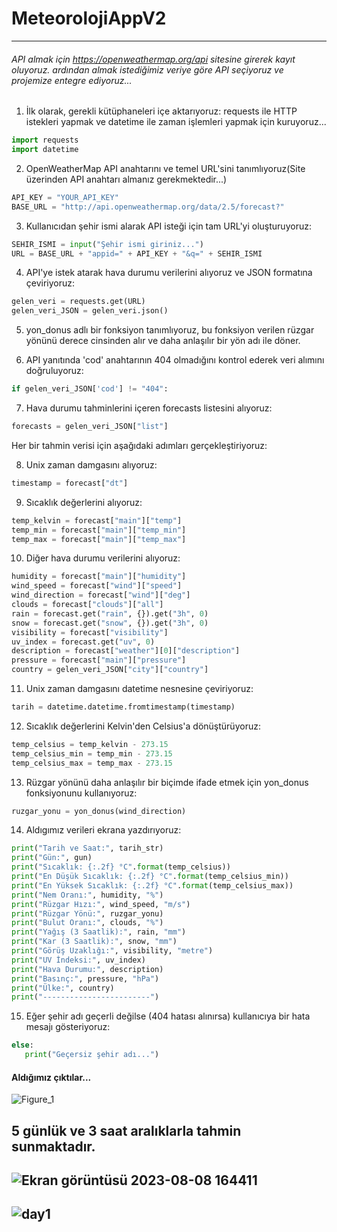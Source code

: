 # MeteorolojiAppV2 
--------------------------------------------------------------------------------------------------------------------------------


###### API almak için https://openweathermap.org/api sitesine girerek kayıt oluyoruz. ardından almak istediğimiz veriye göre API seçiyoruz ve projemize entegre ediyoruz...


1. İlk olarak, gerekli kütüphaneleri içe aktarıyoruz: requests ile HTTP istekleri yapmak ve datetime ile zaman işlemleri yapmak için kuruyoruz...
```python
import requests
import datetime
```
2. OpenWeatherMap API anahtarını ve temel URL'sini tanımlıyoruz(Site üzerinden API anahtarı almanız gerekmektedir...)
```python
API_KEY = "YOUR_API_KEY"
BASE_URL = "http://api.openweathermap.org/data/2.5/forecast?"
```
3. Kullanıcıdan şehir ismi alarak API isteği için tam URL'yi oluşturuyoruz:
```python
SEHIR_ISMI = input("Şehir ismi giriniz...")
URL = BASE_URL + "appid=" + API_KEY + "&q=" + SEHIR_ISMI
```
4. API'ye istek atarak hava durumu verilerini alıyoruz ve JSON formatına çeviriyoruz:
```python
gelen_veri = requests.get(URL) 
gelen_veri_JSON = gelen_veri.json()
```
5. yon_donus adlı bir fonksiyon tanımlıyoruz, bu fonksiyon verilen rüzgar yönünü derece cinsinden alır ve daha anlaşılır bir yön adı ile döner.


6. API yanıtında 'cod' anahtarının 404 olmadığını kontrol ederek veri alımını doğruluyoruz:
```python
if gelen_veri_JSON['cod'] != "404":
```
7. Hava durumu tahminlerini içeren forecasts listesini alıyoruz:
```python
forecasts = gelen_veri_JSON["list"]
```
Her bir tahmin verisi için aşağıdaki adımları gerçekleştiriyoruz:


8. Unix zaman damgasını alıyoruz:
```python
timestamp = forecast["dt"]
```

9. Sıcaklık değerlerini alıyoruz:
```python
temp_kelvin = forecast["main"]["temp"]
temp_min = forecast["main"]["temp_min"]
temp_max = forecast["main"]["temp_max"]
```
10. Diğer hava durumu verilerini alıyoruz:
```python
humidity = forecast["main"]["humidity"]
wind_speed = forecast["wind"]["speed"]
wind_direction = forecast["wind"]["deg"]
clouds = forecast["clouds"]["all"]
rain = forecast.get("rain", {}).get("3h", 0)
snow = forecast.get("snow", {}).get("3h", 0)
visibility = forecast["visibility"]
uv_index = forecast.get("uv", 0)
description = forecast["weather"][0]["description"]
pressure = forecast["main"]["pressure"]
country = gelen_veri_JSON["city"]["country"]
```
11. Unix zaman damgasını datetime nesnesine çeviriyoruz:
```python
tarih = datetime.datetime.fromtimestamp(timestamp)
```
12. Sıcaklık değerlerini Kelvin'den Celsius'a dönüştürüyoruz:
```python
temp_celsius = temp_kelvin - 273.15
temp_celsius_min = temp_min - 273.15
temp_celsius_max = temp_max - 273.15
```
13. Rüzgar yönünü daha anlaşılır bir biçimde ifade etmek için yon_donus fonksiyonunu kullanıyoruz:
 ```python
ruzgar_yonu = yon_donus(wind_direction)
```
14. Aldıgımız verileri ekrana yazdırıyoruz:
 ```python
print("Tarih ve Saat:", tarih_str)
print("Gün:", gun)
print("Sıcaklık: {:.2f} °C".format(temp_celsius))
print("En Düşük Sıcaklık: {:.2f} °C".format(temp_celsius_min))
print("En Yüksek Sıcaklık: {:.2f} °C".format(temp_celsius_max))
print("Nem Oranı:", humidity, "%")
print("Rüzgar Hızı:", wind_speed, "m/s")
print("Rüzgar Yönü:", ruzgar_yonu)
print("Bulut Oranı:", clouds, "%")
print("Yağış (3 Saatlik):", rain, "mm")
print("Kar (3 Saatlik):", snow, "mm")
print("Görüş Uzaklığı:", visibility, "metre")
print("UV İndeksi:", uv_index)
print("Hava Durumu:", description)
print("Basınç:", pressure, "hPa")
print("Ülke:", country)
print("------------------------")
```
15. Eğer şehir adı geçerli değilse (404 hatası alınırsa) kullanıcıya bir hata mesajı gösteriyoruz:
 ```python
else:
    print("Geçersiz şehir adı...")
```


#### Aldığımız çıktılar...

![Figure_1](https://github.com/erent8/MeteorolojiAppV2/assets/86615310/79905002-07ed-4879-b840-37531bae7110)



5 günlük ve 3 saat aralıklarla tahmin sunmaktadır.
------------------------------------------------

![Ekran görüntüsü 2023-08-08 164411](https://github.com/erent8/MeteologhyApp.V2/assets/86615310/6b090f7a-5a24-449c-a5b0-a5631a70e5a0)
------------------------------------------------
![day1](https://github.com/erent8/MeteologhyApp.V2/assets/86615310/b65048e0-6b38-4c2c-be56-8176148f135a)
------------------------------------------------









    















